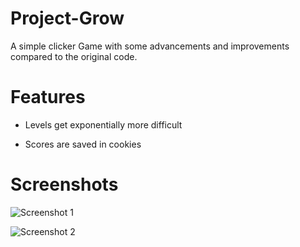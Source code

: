 # Project-Grow



A simple clicker Game with some advancements and improvements compared to the original code.


# Features

- Levels get exponentially more difficult

- Scores are saved in cookies

# Screenshots

![Screenshot 1](https://github.com/kanton-aargau/project-grow/tree/benjamin/screenshots/screenshot-1.png)

![Screenshot 2](https://github.com/kanton-aargau/project-grow/tree/benjamin/screenshots/screenshot-2.png)